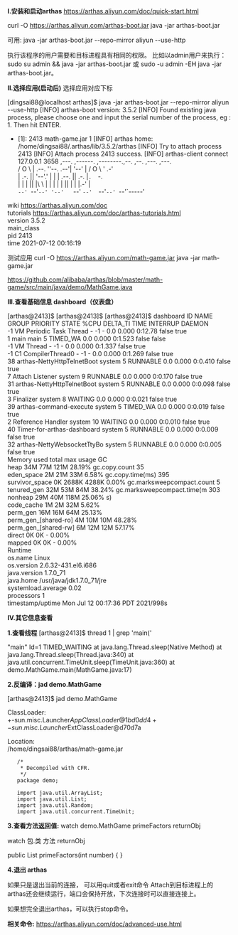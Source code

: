 

**I.安装和启动arthas**
https://arthas.aliyun.com/doc/quick-start.html


curl -O https://arthas.aliyun.com/arthas-boot.jar
java -jar arthas-boot.jar

可用:
java -jar arthas-boot.jar --repo-mirror aliyun --use-http


执行该程序的用户需要和目标进程具有相同的权限。
比如以admin用户来执行：sudo su admin && java -jar arthas-boot.jar 或 sudo -u admin -EH java -jar arthas-boot.jar。


**II.选择应用(启动后)**
选择应用对应下标

[dingsai88@localhost arthas]$ java -jar arthas-boot.jar --repo-mirror aliyun --use-http
[INFO] arthas-boot version: 3.5.2
[INFO] Found existing java process, please choose one and input the serial number of the process, eg : 1. Then hit ENTER.
* [1]: 2413 math-game.jar
  1
  [INFO] arthas home: /home/dingsai88/.arthas/lib/3.5.2/arthas
  [INFO] Try to attach process 2413
  [INFO] Attach process 2413 success.
  [INFO] arthas-client connect 127.0.0.1 3658
  ,---.  ,------. ,--------.,--.  ,--.  ,---.   ,---.                           
  /  O  \ |  .--. ''--.  .--'|  '--'  | /  O  \ '   .-'                          
  |  .-.  ||  '--'.'   |  |   |  .--.  ||  .-.  |`.  `-.                          
  |  | |  ||  |\  \    |  |   |  |  |  ||  | |  |.-'    |                         
  `--' `--'`--' '--'   `--'   `--'  `--'`--' `--'`-----'


wiki       https://arthas.aliyun.com/doc                                        
tutorials  https://arthas.aliyun.com/doc/arthas-tutorials.html                  
version    3.5.2                                                                
main_class                                                                      
pid        2413                                                                 
time       2021-07-12 00:16:19





测试应用
curl -O https://arthas.aliyun.com/math-game.jar
java -jar math-game.jar

https://github.com/alibaba/arthas/blob/master/math-game/src/main/java/demo/MathGame.java


**III.查看基础信息 dashboard（仪表盘）**

[arthas@2413]$
[arthas@2413]$
[arthas@2413]$ dashboard
ID  NAME                       GROUP        PRIORITY STATE    %CPU     DELTA_TI TIME    INTERRUP DAEMON   
-1  VM Periodic Task Thread    -            -1       -        0.0      0.000    0:12.78 false    true     
1   main                       main         5        TIMED_WA 0.0      0.000    0:1.523 false    false    
-1  VM Thread                  -            -1       -        0.0      0.000    0:1.337 false    true     
-1  C1 CompilerThread0         -            -1       -        0.0      0.000    0:1.269 false    true     
38  arthas-NettyHttpTelnetBoot system       5        RUNNABLE 0.0      0.000    0:0.410 false    true     
7   Attach Listener            system       9        RUNNABLE 0.0      0.000    0:0.170 false    true     
31  arthas-NettyHttpTelnetBoot system       5        RUNNABLE 0.0      0.000    0:0.098 false    true     
3   Finalizer                  system       8        WAITING  0.0      0.000    0:0.021 false    true     
39  arthas-command-execute     system       5        TIMED_WA 0.0      0.000    0:0.019 false    true     
2   Reference Handler          system       10       WAITING  0.0      0.000    0:0.010 false    true     
40  Timer-for-arthas-dashboard system       5        RUNNABLE 0.0      0.000    0:0.009 false    true     
32  arthas-NettyWebsocketTtyBo system       5        RUNNABLE 0.0      0.000    0:0.005 false    true     
Memory                 used   total   max    usage   GC                                                   
heap                   34M    77M     121M   28.19%  gc.copy.count              35                        
eden_space             2M     21M     33M    6.58%   gc.copy.time(ms)           395                       
survivor_space         0K     2688K   4288K  0.00%   gc.marksweepcompact.count  5                         
tenured_gen            32M    53M     84M    38.24%  gc.marksweepcompact.time(m 303                       
nonheap                29M    40M     118M   25.06%  s)                                                   
code_cache             1M     2M      32M    5.62%                                                        
perm_gen               16M    16M     64M    25.13%                                                       
perm_gen_[shared-ro]   4M     10M     10M    48.28%                                                       
perm_gen_[shared-rw]   6M     12M     12M    57.17%                                                       
direct                 0K     0K      -      0.00%                                                        
mapped                 0K     0K      -      0.00%                                                        
Runtime                                                                                                   
os.name                                              Linux                                                
os.version                                           2.6.32-431.el6.i686                                  
java.version                                         1.7.0_71                                             
java.home                                            /usr/java/jdk1.7.0_71/jre                            
systemload.average                                   0.02                                                 
processors                                           1                                                    
timestamp/uptime                                     Mon Jul 12 00:17:36 PDT 2021/998s    



**IV.其它信息查看**

**1.查看线程**
[arthas@2413]$ thread 1 | grep 'main('

"main" Id=1 TIMED_WAITING
at java.lang.Thread.sleep(Native Method)
at java.lang.Thread.sleep(Thread.java:340)
at java.util.concurrent.TimeUnit.sleep(TimeUnit.java:360)
at demo.MathGame.main(MathGame.java:17)



**2.反编译：jad demo.MathGame**

[arthas@2413]$ jad demo.MathGame

ClassLoader:                                                                                              
+-sun.misc.Launcher$AppClassLoader@1bd0dd4                                                                
+-sun.misc.Launcher$ExtClassLoader@d70d7a

Location:                                                                                                 
/home/dingsai88/arthas/math-game.jar

       /*
        * Decompiled with CFR.
        */
       package demo;
       
       import java.util.ArrayList;
       import java.util.List;
       import java.util.Random;
       import java.util.concurrent.TimeUnit;
       

**3.查看方法返回值:**
watch demo.MathGame primeFactors returnObj

watch 包.类 方法 returnObj

public List<Integer> primeFactors(int number) {
    }


**4.退出 arthas**

如果只是退出当前的连接，
可以用quit或者exit命令
Attach到目标进程上的arthas还会继续运行，端口会保持开放，下次连接时可以直接连接上。

如果想完全退出arthas，可以执行stop命令。



**相关命令:**
https://arthas.aliyun.com/doc/advanced-use.html




